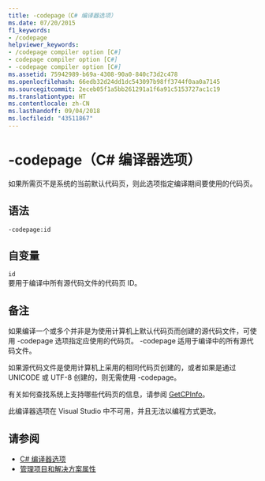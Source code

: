 ```yaml
---
title: -codepage（C# 编译器选项）
ms.date: 07/20/2015
f1_keywords:
- /codepage
helpviewer_keywords:
- /codepage compiler option [C#]
- codepage compiler option [C#]
- -codepage compiler option [C#]
ms.assetid: 75942989-b69a-4308-90a0-840c73d2c478
ms.openlocfilehash: 66edb32d24dd1dc543097b98ff3744f0aa0a7145
ms.sourcegitcommit: 2eceb05f1a5bb261291a1f6a91c5153727ac1c19
ms.translationtype: HT
ms.contentlocale: zh-CN
ms.lasthandoff: 09/04/2018
ms.locfileid: "43511867"
---
```

# <a name="-codepage-c-compiler-options"></a>-codepage（C# 编译器选项）
如果所需页不是系统的当前默认代码页，则此选项指定编译期间要使用的代码页。  
  
## <a name="syntax"></a>语法  
  
```console  
-codepage:id  
```  
  
## <a name="arguments"></a>自变量  
 `id`  
 要用于编译中所有源代码文件的代码页 ID。  
  
## <a name="remarks"></a>备注  
 如果编译一个或多个并非是为使用计算机上默认代码页而创建的源代码文件，可使用 -codepage 选项指定应使用的代码页。 -codepage 适用于编译中的所有源代码文件。  
  
 如果源代码文件是使用计算机上采用的相同代码页创建的，或者如果是通过 UNICODE 或 UTF-8 创建的，则无需使用 -codepage。  
  
 有关如何查找系统上支持哪些代码页的信息，请参阅 [GetCPInfo](/windows/desktop/api/winnls/nf-winnls-getcpinfo)。  
  
 此编译器选项在 Visual Studio 中不可用，并且无法以编程方式更改。  
  
## <a name="see-also"></a>请参阅  

- [C# 编译器选项](../../../csharp/language-reference/compiler-options/index.md)  
- [管理项目和解决方案属性](/visualstudio/ide/managing-project-and-solution-properties)
